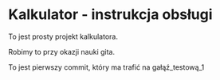 # Kalkulator - instrukcja obsługi

To jest prosty projekt kalkulatora.

Robimy to przy okazji nauki gita.

To jest pierwszy commit, który ma trafić na gałąź_testową_1
